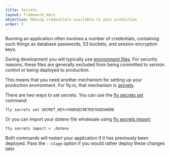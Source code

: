 ```yaml
---
title: Secrets
layout: framework_docs
objective: Making credentials available to your production
order: 5
---
```


Running an application often involves a number of credentials, containing such things as database passwords, S3 buckets, and session encryption keys.

During development you will typically use [environment files](https://nodejs.org/dist/latest-v20.x/docs/api/cli.html#--env-fileconfig).  For security reasons, these files are generally excluded from being committed to version control or being deployed to production.

This means that you need another mechanism for setting up your production environment.  For fly.io, that mechanism is [secrets](https://fly.io/docs/reference/secrets/).

There are two ways to set secrets.  You can use the [fly secrets set](https://fly.io/docs/flyctl/secrets-set/) command:

```
fly secrets set SECRET_KEY=YOURSECRETKEYGOESHERE
```

Or you can import your dotenv file wholesale using [fly secrets import](https://fly.io/docs/flyctl/secrets-import/):

```
fly secrets import < .dotenv
```

Both commands will restart your application if it has previously been deployed.  Pass the `--stage` option if you would rather deploy these changes later.
